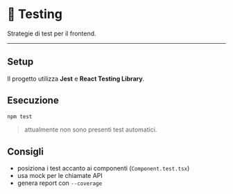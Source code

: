 # 🧪 Testing

Strategie di test per il frontend.

---

## Setup
Il progetto utilizza **Jest** e **React Testing Library**.

## Esecuzione
```bash
npm test
```
> attualmente non sono presenti test automatici.

## Consigli
- posiziona i test accanto ai componenti (`Component.test.tsx`)
- usa mock per le chiamate API
- genera report con `--coverage`
